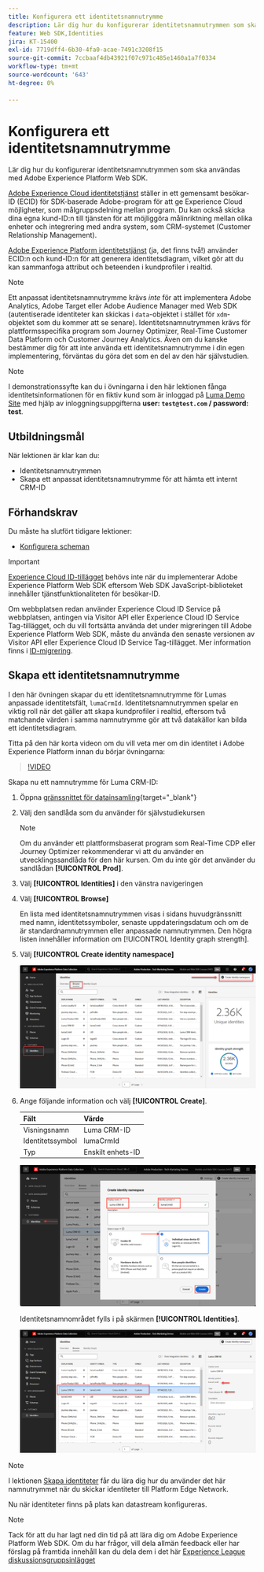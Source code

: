 ```yaml
---
title: Konfigurera ett identitetsnamnutrymme
description: Lär dig hur du konfigurerar identitetsnamnutrymmen som ska användas med Adobe Experience Platform Web SDK. Den här lektionen är en del av självstudiekursen Implementera Adobe Experience Cloud med Web SDK.
feature: Web SDK,Identities
jira: KT-15400
exl-id: 7719dff4-6b30-4fa0-acae-7491c3208f15
source-git-commit: 7ccbaaf4db43921f07c971c485e1460a1a7f0334
workflow-type: tm+mt
source-wordcount: '643'
ht-degree: 0%

---
```


# Konfigurera ett identitetsnamnutrymme

Lär dig hur du konfigurerar identitetsnamnutrymmen som ska användas med Adobe Experience Platform Web SDK.

[Adobe Experience Cloud identitetstjänst](https://experienceleague.adobe.com/sv/docs/id-service/using/home) ställer in ett gemensamt besökar-ID (ECID) för SDK-baserade Adobe-program för att ge Experience Cloud möjligheter, som målgruppsdelning mellan program. Du kan också skicka dina egna kund-ID:n till tjänsten för att möjliggöra målinriktning mellan olika enheter och integrering med andra system, som CRM-systemet (Customer Relationship Management).

[Adobe Experience Platform identitetstjänst](https://experienceleague.adobe.com/sv/docs/experience-platform/identity/home) (ja, det finns två!) använder ECID:n och kund-ID:n för att generera identitetsdiagram, vilket gör att du kan sammanfoga attribut och beteenden i kundprofiler i realtid.

>[!NOTE]
>
>Ett anpassat identitetsnamnutrymme krävs _inte_ för att implementera Adobe Analytics, Adobe Target eller Adobe Audience Manager med Web SDK (autentiserade identiteter kan skickas i `data`-objektet i stället för `xdm`-objektet som du kommer att se senare). Identitetsnamnutrymmen krävs för plattformsspecifika program som Journey Optimizer, Real-Time Customer Data Platform och Customer Journey Analytics. Även om du kanske bestämmer dig för att inte använda ett identitetsnamnutrymme i din egen implementering, förväntas du göra det som en del av den här självstudien.

>[!NOTE]
>
> I demonstrationssyfte kan du i övningarna i den här lektionen fånga identitetsinformationen för en fiktiv kund som är inloggad på [Luma Demo Site](https://luma.enablementadobe.com/content/luma/us/en.html) med hjälp av inloggningsuppgifterna **user: `test@test.com` / password: test**.

## Utbildningsmål

När lektionen är klar kan du:

* Identitetsnamnutrymmen
* Skapa ett anpassat identitetsnamnutrymme för att hämta ett internt CRM-ID


## Förhandskrav

Du måste ha slutfört tidigare lektioner:

* [Konfigurera scheman](configure-schemas.md)

>[!IMPORTANT]
>
>[Experience Cloud ID-tillägget](https://exchange.adobe.com/apps/ec/100160/adobe-experience-cloud-id-launch-extension) behövs inte när du implementerar Adobe Experience Platform Web SDK eftersom Web SDK JavaScript-biblioteket innehåller tjänstfunktionaliteten för besökar-ID.
>
> Om webbplatsen redan använder Experience Cloud ID Service på webbplatsen, antingen via Visitor API eller Experience Cloud ID Service Tag-tillägget, och du vill fortsätta använda det under migreringen till Adobe Experience Platform Web SDK, måste du använda den senaste versionen av Visitor API eller Experience Cloud ID Service Tag-tillägget. Mer information finns i [ID-migrering](https://experienceleague.adobe.com/sv/docs/experience-platform/edge/identity/overview).

## Skapa ett identitetsnamnutrymme

I den här övningen skapar du ett identitetsnamnutrymme för Lumas anpassade identitetsfält, `lumaCrmId`. Identitetsnamnutrymmen spelar en viktig roll när det gäller att skapa kundprofiler i realtid, eftersom två matchande värden i samma namnutrymme gör att två datakällor kan bilda ett identitetsdiagram.

Titta på den här korta videon om du vill veta mer om din identitet i Adobe Experience Platform innan du börjar övningarna:

>[!VIDEO](https://video.tv.adobe.com/v/27841?learn=on&enablevpops)

Skapa nu ett namnutrymme för Luma CRM-ID:

1. Öppna [gränssnittet för datainsamling](https://experience.adobe.com/data-collection/){target="_blank"}
1. Välj den sandlåda som du använder för självstudiekursen

   >[!NOTE]
   >
   >Om du använder ett plattformsbaserat program som Real-Time CDP eller Journey Optimizer rekommenderar vi att du använder en utvecklingssandlåda för den här kursen. Om du inte gör det använder du sandlådan **[!UICONTROL Prod]**.

1. Välj **[!UICONTROL Identities]** i den vänstra navigeringen
1. Välj **[!UICONTROL Browse]**

   En lista med identitetsnamnutrymmen visas i sidans huvudgränssnitt med namn, identitetssymboler, senaste uppdateringsdatum och om de är standardnamnutrymmen eller anpassade namnutrymmen. Den högra listen innehåller information om [!UICONTROL Identity graph strength].

1. Välj **[!UICONTROL Create identity namespace]**

   ![Visa identiteter](assets/configure-identities-screen.png)

1. Ange följande information och välj **[!UICONTROL Create]**.

   | Fält | Värde |
   |---------------|-----------|
   | Visningsnamn | Luma CRM-ID |
   | Identitetssymbol | lumaCrmId |
   | Typ | Enskilt enhets-ID |


   ![Skapa namnutrymmen](assets/identities-create-namespace.png)


   Identitetsnamnområdet fylls i på skärmen **[!UICONTROL Identities]**.

   ![Skapa namnutrymmen](assets/configure-identities-namespace-lumaCrmId.png)


>[!NOTE]
>
> I lektionen [Skapa identiteter](create-identities.md) får du lära dig hur du använder det här namnutrymmet när du skickar identiteter till Platform Edge Network.

Nu när identiteter finns på plats kan datastream konfigureras.

>[!NOTE]
>
>Tack för att du har lagt ned din tid på att lära dig om Adobe Experience Platform Web SDK. Om du har frågor, vill dela allmän feedback eller har förslag på framtida innehåll kan du dela dem i det här [Experience League diskussionsgruppsinlägget](https://experienceleaguecommunities.adobe.com/t5/adobe-experience-platform-data/tutorial-discussion-implement-adobe-experience-cloud-with-web/td-p/444996)
